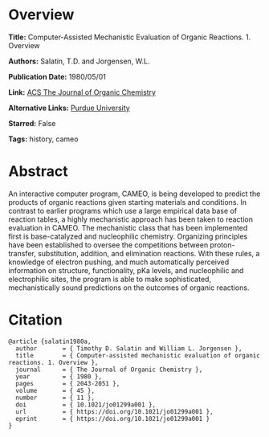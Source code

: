 # Overview
**Title:**
Computer-Assisted Mechanistic Evaluation of Organic Reactions. 1. Overview

**Authors:**
Salatin, T.D. and Jorgensen, W.L.

**Publication Date:**
1980/05/01

**Link:**
[ACS The Journal of Organic Chemistry](https://pubs.acs.org/doi/abs/10.1021/jo01299a001)

**Alternative Links:**
[Purdue University](https://docs.lib.purdue.edu/dissertations/AAI8113748)

**Starred:**
False

**Tags:**
history, cameo


# Abstract
An interactive computer program, CAMEO, is being developed to predict the products of organic reactions given starting materials and conditions.
In contrast to earlier programs which use a large empirical data base of reaction tables, a highly mechanistic approach has been taken to reaction evaluation in CAMEO.
The mechanistic class that has been implemented first is base-catalyzed and nucleophilic chemistry.
Organizing principles have been established to oversee the competitions between proton-transfer, substitution, addition, and elimination reactions.
With these rules, a knowledge of electron pushing, and much automatically perceived information on structure, functionality, pKa levels, and nucleophilic and electrophilic sites, the program is able to make sophisticated, mechanistically sound predictions on the outcomes of organic reactions.


# Citation
```
@article {salatin1980a,
  author       = { Timothy D. Salatin and William L. Jorgensen },
  title        = { Computer-assisted mechanistic evaluation of organic reactions. 1. Overview },
  journal      = { The Journal of Organic Chemistry },
  year         = { 1980 },
  pages        = { 2043-2051 },
  volume       = { 45 },
  number       = { 11 },
  doi          = { 10.1021/jo01299a001 },
  url          = { https://doi.org/10.1021/jo01299a001 },
  eprint       = { https://doi.org/10.1021/jo01299a001 }
}
```
